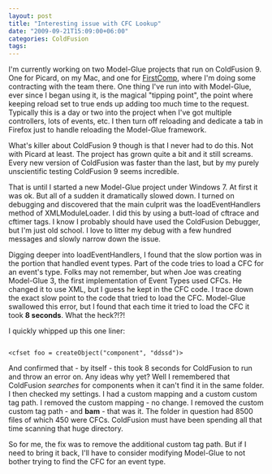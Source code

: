 ```yaml
---
layout: post
title: "Interesting issue with CFC Lookup"
date: "2009-09-21T15:09:00+06:00"
categories: ColdFusion 
tags: 
---
```


I'm currently working on two Model-Glue projects that run on ColdFusion 9. One for Picard, on my Mac, and one for <a href="http://www.firstcomp.com">FirstComp</a>, where I'm doing some contracting with the team there. One thing I've run into with Model-Glue, ever since I began using it, is the magical "tipping point", the point where keeping reload set to true ends up adding too much time to the request. Typically this is a day or two into the project when I've got multiple controllers, lots of events, etc. I then turn off reloading and dedicate a tab in Firefox just to handle reloading the Model-Glue framework.
<!--more-->
What's killer about ColdFusion 9 though is that I never had to do this. Not with Picard at least. The project has grown quite a bit and it still screams. Every new version of ColdFusion was faster than the last, but by my purely unscientific testing ColdFusion 9 seems incredible. 

That is until I started a new Model-Glue project under Windows 7. At first it was ok. But all of a sudden it dramatically slowed down. I turned on debugging and discovered that the main culprit was the loadEventHandlers method of XMLModuleLoader. I did this by using a butt-load of cftrace and cftimer tags. I know I probably should have used the ColdFusion Debugger, but I'm just old school. I love to litter my debug with a few hundred messages and slowly narrow down the issue. 

Digging deeper into loadEventHandlers, I found that the slow portion was in the portion that handled event types. Part of the code tries to load a CFC for an event's type. Folks may not remember, but when Joe was creating Model-Glue 3, the first implementation of Event Types used CFCs. He changed it to use XML, but I guess he kept in the CFC code. I trace down the exact slow point to the code that tried to load the CFC. Model-Glue swallowed this error, but I found that each time it tried to load the CFC it took <b>8 seconds</b>. What the heck?!?!

I quickly whipped up this one liner:

<code>
&lt;cfset foo = createObject("component", "ddssd")&gt;
</code>

And confirmed that - by itself - this took 8 seconds for ColdFusion to run and throw an error on. Any ideas why yet? Well I remembered that ColdFusion <i>searches</i> for components when it can't find it in the same folder. I then checked my settings. I had a custom mapping and a custom custom tag path. I removed the custom mapping - no change. I removed the custom custom tag path - and <b>bam</b> - that was it. The folder in question had 8500 files of which 450 were CFCs. ColdFusion must have been spending all that time scanning that huge directory. 

So for me, the fix was to remove the additional custom tag path. But if I need to bring it back, I'll have to consider modifying Model-Glue to not bother trying to find the CFC for an event type.